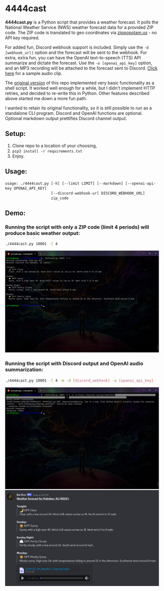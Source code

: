 # 4444cast
**4444cast.py** is a Python script that provides a weather forecast. It polls the National Weather Service (NWS) weather forecast data for a provided ZIP code. The ZIP code is translated to geo coordinates via [zippopotam.us](https://api.zippopotam.us/) - no API key required.

For added fun, Discord webhook support is included. Simply use the `-d [webhook_url]` option and the forecast will be sent to the webhook. For extra, extra fun, you can have the OpenAI text-to-speech (TTS) API summarize and dictate the forecast. Use the `-o [openai_api_key]` option, and an MP3 recording will be attached to the forecast sent to Discord. [Click here](doc/tts-demo.mp3) for a sample audio clip.

The [original version](https://github.com/jlyons210/4444cast/tree/579146f38fe8dbb653d56e8a9f2281de0cb1ae29) of this repo implemented very basic functionality as a shell script. It worked well enough for a while, but I didn't implement HTTP retries, and decided to re-write this in Python. Other features described above started me down a more fun path.

I wanted to retain its original functionality, so it is still possible to run as a standalone CLI program. Discord and OpenAI functions are optional. Optional markdown output prettifies Discord channel output.

## Setup:
1. Clone repo to a location of your choosing,
2. `pip3 install -r requirements.txt`
2. Enjoy.

## Usage:
```
usage: ./4444cast.py [-h] [--limit LIMIT] [--markdown] [--openai-api-key OPENAI_API_KEY]
                     [--discord-webhook-url DISCORD_WEBHOOK_URL]
                     zip_code
```
## Demo:

### Running the script with only a ZIP code (limit 4 periods) will produce basic weather output:
```sh
./4444cast.py 10001 -l 4
```
![Console output screenshot](doc/demo1-1.png "Console output screenshot")

### Running the script with Discord output and OpenAI audio summarization:
```sh
./4444cast.py 10001 -l 4 -m -d [discord_webhook] -o [opanai_api_key]
```
![OpenAI/Discord console output](doc/demo2-1.png "OpenAI/Discord console output")
![OpenAI/Discord client output](doc/demo2-2.png "OpenAI/Discord client output")
